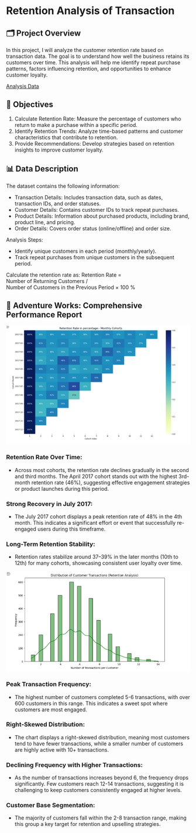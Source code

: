 # Retention Analysis of Transaction

## 🗂️ Project Overview
In this project, I will analyze the customer retention rate based on transaction data. The goal is to understand how well the business retains its customers over time. This analysis will help me identify repeat purchase patterns, factors influencing retention, and opportunities to enhance customer loyalty.

[Analysis Data](https://github.com/Sopyaan/Retention-Rate-Analysis/blob/main/Retention_Analysis.ipynb) 

## 🎯 Objectives
1. Calculate Retention Rate: Measure the percentage of customers who return to make a purchase within a specific period.
2. Identify Retention Trends: Analyze time-based patterns and customer characteristics that contribute to retention.
3. Provide Recommendations: Develop strategies based on retention insights to improve customer loyalty.

## 📊 Data Description
The dataset contains the following information:

- Transaction Details: Includes transaction data, such as dates, transaction IDs, and order statuses.
- Customer Details: Contains customer IDs to track repeat purchases.
- Product Details: Information about purchased products, including brand, product line, and pricing.
- Order Details: Covers order status (online/offline) and order size.
  
Analysis Steps:
- Identify unique customers in each period (monthly/yearly).
- Track repeat purchases from unique customers in the subsequent period.
  
Calculate the retention rate as:
Retention Rate = Number of Returning Customers / Number of Customers in the Previous Period × 100 %

## 🌟 Adventure Works: Comprehensive Performance Report
<p align="center">
  <img src="https://github.com/Sopyaan/Retention-Rate-Analysis/blob/main/images/Cuplikan%20layar%202025-01-08%20063835.png", width="" height="">
</p>

### Retention Rate Over Time:
- Across most cohorts, the retention rate declines gradually in the second and third months.
The April 2017 cohort stands out with the highest 3rd-month retention rate (46%), suggesting effective engagement strategies or product launches during this period.

### Strong Recovery in July 2017:
- The July 2017 cohort displays a peak retention rate of 48% in the 4th month. This indicates a significant effort or event that successfully re-engaged users during this timeframe.
  
### Long-Term Retention Stability:
- Retention rates stabilize around 37–39% in the later months (10th to 12th) for many cohorts, showcasing consistent user loyalty over time.

<p align="center">
  <img src="https://github.com/Sopyaan/Retention-Rate-Analysis/blob/main/images/Cuplikan%20layar%202025-01-08%20064009.png", width="" height="">
</p>

### Peak Transaction Frequency:
- The highest number of customers completed 5-6 transactions, with over 600 customers in this range. This indicates a sweet spot where customers are most engaged.
  
### Right-Skewed Distribution:
- The chart displays a right-skewed distribution, meaning most customers tend to have fewer transactions, while a smaller number of customers are highly active with 10+ transactions.
  
### Declining Frequency with Higher Transactions:
- As the number of transactions increases beyond 6, the frequency drops significantly. Few customers reach 12-14 transactions, suggesting it is challenging to keep customers consistently engaged at higher levels.
  
### Customer Base Segmentation:
- The majority of customers fall within the 2-8 transaction range, making this group a key target for retention and upselling strategies.

